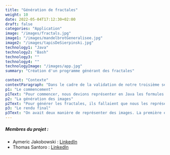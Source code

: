 ```yaml
---
title: "Génération de fractales"
weight: 10
date: 2022-05-04T17:12:30+02:00
draft: false
categories: "Application"
image: "/images/fractals.jpg"
image1: "/images/mandelbrotGeneralisee.jpg"
image2: "/images/tapisDeSierpinski.jpg"
technology1: "Java"
technology2: "Bash"
technology3: ""
technology4: ""
technologyImage: "/images/app.jpg"
summary: "Création d'un programme générant des fractales"

context: "Contexte"
contextParagraph: "Dans le cadre de la validation de notre troisième semestre, Aymeric jakobowski, Thomas Santoro et moi-même devions réaliser un programme java générant des fractales en utilisant les patrons de conceptions que nous avions étudié (stragies, decorateurs, constructeurs...) Le programme génére une image de la fractale choisis, entre l'ensemble de Julia, la suite de Mandelbrot, le tapis et triangle de Sierpinski... C'était un projet très compliqué, mais au final, on a réussi, et c'est ça qui compte!"
p1: "Le commencement"
p1Text: "Pour commencer, nous devions représenter en Java les formules mathématiques des differentes fractales. Ce n'était pas trop difficile appart pour l'implémentation de certains patrons de conception, notamment l'itérateur, et pour les fractales de Sierpinski car il fallait utiliser la récursivité, mais Aymeric à trouvé la solution pour nous. De mon côté, j'ai programmé les classes créant des points complex ainsi que des plans complexes qui nous ont permis ensuite de générer les images"
p2: "La génération des images"
p2Text: "Pour générer les fractales, ils fallaient que nous les représentions graphiquement. Pour se faire, nous avons développer des classes le faisant pour nous, en utilisant quelques adaptateurs ainsi qu'un constructeur. Au final, le programme génère des images à la racine du projet."
p3: "Le rendu final"
p3Text: "On avait deux manière de représenter des images. La première était de lancé le programme Java à l'aide d'une classe de test, la seconde était de lancer un programme bash créé pour la suite choisis. On pouvait choisir différents paramêtre pour la génération des images, notamment la palette de couleurs utilisée, le zoom, la taille de l'image... Pour finir, c'était un projet très compliqué, remplis d'évènement aléatoire (notamment moi qui était tombé malade cette semaine là) mais ce qui compte, c'est que nous avions réussi à rendre le projet dans les délais avec la plupart des fonctionnalités."
---
```


##### Membres du projet :
- Aymeric Jakobowski : [LinkedIn](https://www.linkedin.com/in/aymeric-jakobowski/)
- Thomas Santoro : [LinkedIn](https://www.linkedin.com/in/thomas-santoro/)
